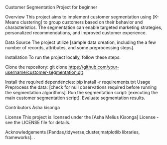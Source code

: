 
Customer Segmentation Project for beginner


Overview
This project aims to implement customer segmentation using [K-Means clustering] to group customers based on their behavior and characteristics. The segmentation can enable targeted marketing strategies, personalized recommendations, and improved customer experience.

Data Source
The project utilize [sample data creation, including the a few number of records, attributes, and some preprocessing steps].

Installation
To run the project locally, follow these steps:

Clone the repository:
git clone https://github.com/your-username/customer-segmentation.git

Install the required dependencies:
pip install -r requirements.txt
Usage
Preprocess the data: [check for null observations required before running the segmentation algorithms].
Run the segmentation script: [executing the main customer segmentation script].
Evaluate segmentation results.

Contributors
Asha kisonga

License
This project is licensed under the [Asha Melius Kisonga] License - see the LICENSE file for details.

Acknowledgements
[Pandas,tidyverse,cluster,matplotlib libraries, frameworks].
.
